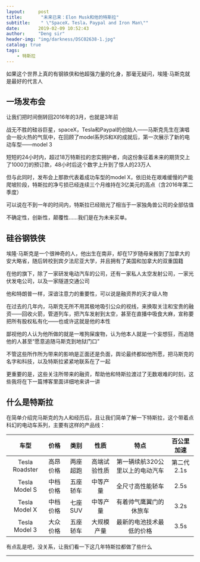 ```yaml
---
layout:     post
title:       "未来已来：Elon Musk和他的特斯拉"
subtitle:    " \"SpaceX，Tesla，Paypal and Iron Man\""
date:       2019-02-09 10:52:43
author:     "Deng sir"
header-img: "img/darkness/DSC02638-1.jpg"
catalog: true
tags:
    - 特斯拉
---
```


如果这个世界上真的有钢铁侠和他超强力量的化身，那毫无疑问，埃隆·马斯克就是最好的代言人

## 一场发布会

让我们把时间倒转回2016年的3月，也就是3年前

战无不胜的硅谷巨星，spaceX，Tesla和Paypal的创始人——马斯克先生在演唱会一般火热的气氛中，在回顾了model系列S和X的成就后，第一次展示了新的电动车型——model 3

短短的24小时内，超过18万特斯拉的忠实拥护者，向这份象征着未来的期货交上了1000刀的预订款，48小时后这个数字上升到了惊人的23万人

但与此同时，发布会上那款代表着成功车型的model X，依旧处在艰难缓慢的产能爬坡阶段，特斯拉的净亏损已经连续三个月维持在3亿美元的高点（含2016年第二季度）

可以说在不到一年的时间内，特斯拉已经赔光了相当于一家独角兽公司的全部估值

不确定性，创新性，颠覆性……我们是在为未来买单。

## 硅谷钢铁侠

埃隆·马斯克是一个很神奇的人，他出生在南非，却在17岁随母亲搬到了加拿大的安大略省，随后转校到宾夕法尼亚大学，并且拥有了美国和加拿大的双重国籍

在他的旗下，除了一家研发电动汽车的公司，还有一家私人太空发射公司，一家光伏发电公司，以及一家隧道交通公司

他和特朗普一样，深谙注意力的重要性，可以说是融资界的天才级人物

在过去的几年内，马斯克无所不用其极地吸引公众的视线，来换取关注和宝贵的融资——回收火箭，管道列车，把汽车发射到太空，甚至在直播中吸食大麻，宣称要把所有股权私有化——也或许这就是他的本性

鄙视他的人认为他所做的就是一堆狗屎废物，认为他本人就是一个妄想狂，而追随他的人甚至“愿意追随马斯克到地狱门口”

不管这些所作所为带来的影响是正面还是负面，舆论最终都如他所愿，把马斯克的名字和科技，以及特斯拉紧紧地联系在了一起

更重要的是，这些关注所带来的融资，帮助他和特斯拉渡过了无数艰难的时刻，这些我将在下一篇博客里面详细地来讲一讲

## 什么是特斯拉

在简单介绍完马斯克的为人和经历后，且让我们简单了解一下特斯拉，这个带着点科幻的电动车系列，主要有这样的产品线：

| 车型 | 价格 | 类别 | 性质 | 特点 | 百公里加速 |
| :------: | :------: | :------: | :------: | :------: | :------: |
| Tesla Roadster | 高昂价格 | 两座超跑 | 高端试验性质 | 第一辆续航320公里以上的电动汽车 | 第二代2.1s |
| Tesla Model S | 中档价格 | 五座轿车 | 中等产量 | 全尺寸高性能轿车 | 2.5s |
| Tesla Model X | 中档价格 | 七座SUV | 中等产量 | 有着帅气鹰翼门的休旅车 | 3.2s |
| Tesla Model 3 | 大众价格 | 五座轿车 | 大规模产量 | 最新的电池技术最低的价格 | 3.5s |

有点乱是吧，没关系，让我们看一下这几年特斯拉都做了些什么

---

